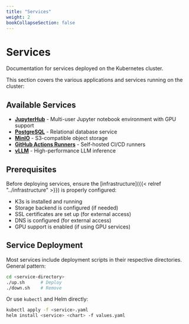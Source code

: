 ```yaml
---
title: "Services"
weight: 2
bookCollapseSection: false
---
```


# Services

Documentation for services deployed on the Kubernetes cluster.

This section covers the various applications and services running on the cluster:

## Available Services

- [**JupyterHub**](jupyterhub) - Multi-user Jupyter notebook environment with GPU support
- [**PostgreSQL**](postgres) - Relational database service
- [**MinIO**](minio) - S3-compatible object storage
- [**GitHub Actions Runners**](github-actions) - Self-hosted CI/CD runners
- [**vLLM**](vllm) - High-performance LLM inference

## Prerequisites

Before deploying services, ensure the [infrastructure]({{< relref "../infrastructure" >}}) is properly configured:

- K3s is installed and running
- Storage backend is configured (if needed)
- SSL certificates are set up (for external access)
- DNS is configured (for external access)
- GPU support is enabled (if using GPU services)

## Service Deployment

Most services include deployment scripts in their respective directories. General pattern:

```bash
cd <service-directory>
./up.sh      # Deploy
./down.sh    # Remove
```

Or use `kubectl` and Helm directly:

```bash
kubectl apply -f <service>.yaml
helm install <service> <chart> -f values.yaml
```
